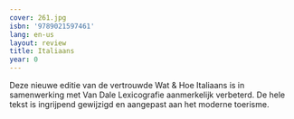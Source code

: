 ```yaml
---
cover: 261.jpg
isbn: '9789021597461'
lang: en-us
layout: review
title: Italiaans
year: 0
---
```

Deze nieuwe editie van de vertrouwde Wat & Hoe Italiaans is in samenwerking met Van Dale Lexicografie aanmerkelijk verbeterd. De hele tekst is ingrijpend gewijzigd en aangepast aan het moderne toerisme.
